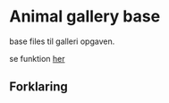 # Animal gallery base

base files til galleri opgaven.

se funktion [her](https://bo-nicolaisen.github.io/animal-gallery/)

## Forklaring
